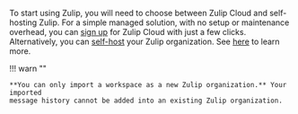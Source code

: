 To start using Zulip, you will need to choose between Zulip Cloud and
self-hosting Zulip. For a simple managed solution, with no setup or maintenance
overhead, you can [sign up](/new/) for Zulip Cloud with just a few clicks.
Alternatively, you can [self-host](/self-hosting/) your Zulip organization. See
[here](/help/zulip-cloud-or-self-hosting) to learn more.

!!! warn ""

    **You can only import a workspace as a new Zulip organization.** Your imported
    message history cannot be added into an existing Zulip organization.
